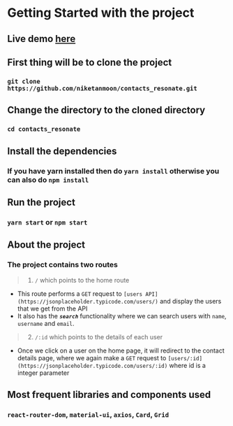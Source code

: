 # Getting Started with the project

## Live demo [here](https://resonate-test.vercel.app/)

## First thing will be to clone the project

### `git clone https://github.com/niketanmoon/contacts_resonate.git`

## Change the directory to the cloned directory

### `cd contacts_resonate`

## Install the dependencies

### If you have yarn installed then do `yarn install` otherwise you can also do `npm install`

## Run the project

### `yarn start` or `npm start`

## About the project

### The project contains two routes

> 1. `/` which points to the home route

- This route performs a `GET` request to `[users API](https://jsonplaceholder.typicode.com/users/)` and display the users that we get from the API
- It also has the **_`search`_** functionality where we can search users with `name`, `username` and `email`.

> 2. `/:id` which points to the details of each user

- Once we click on a user on the home page, it will redirect to the contact details page, where we again make a `GET` request to `[users/:id](https://jsonplaceholder.typicode.com/users/:id)` where id is a integer parameter

## Most frequent libraries and components used

### `react-router-dom`, `material-ui`, `axios`, `Card`, `Grid`
